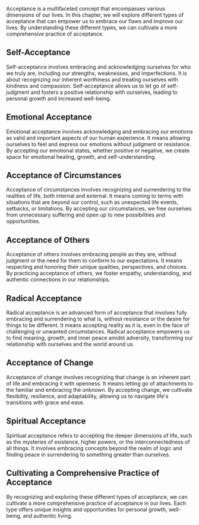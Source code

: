 
Acceptance is a multifaceted concept that encompasses various dimensions of our lives. In this chapter, we will explore different types of acceptance that can empower us to embrace our flaws and improve our lives. By understanding these different types, we can cultivate a more comprehensive practice of acceptance.

Self-Acceptance
---------------

Self-acceptance involves embracing and acknowledging ourselves for who we truly are, including our strengths, weaknesses, and imperfections. It is about recognizing our inherent worthiness and treating ourselves with kindness and compassion. Self-acceptance allows us to let go of self-judgment and fosters a positive relationship with ourselves, leading to personal growth and increased well-being.

Emotional Acceptance
--------------------

Emotional acceptance involves acknowledging and embracing our emotions as valid and important aspects of our human experience. It means allowing ourselves to feel and express our emotions without judgment or resistance. By accepting our emotional states, whether positive or negative, we create space for emotional healing, growth, and self-understanding.

Acceptance of Circumstances
---------------------------

Acceptance of circumstances involves recognizing and surrendering to the realities of life, both internal and external. It means coming to terms with situations that are beyond our control, such as unexpected life events, setbacks, or limitations. By accepting our circumstances, we free ourselves from unnecessary suffering and open up to new possibilities and opportunities.

Acceptance of Others
--------------------

Acceptance of others involves embracing people as they are, without judgment or the need for them to conform to our expectations. It means respecting and honoring their unique qualities, perspectives, and choices. By practicing acceptance of others, we foster empathy, understanding, and authentic connections in our relationships.

Radical Acceptance
------------------

Radical acceptance is an advanced form of acceptance that involves fully embracing and surrendering to what is, without resistance or the desire for things to be different. It means accepting reality as it is, even in the face of challenging or unwanted circumstances. Radical acceptance empowers us to find meaning, growth, and inner peace amidst adversity, transforming our relationship with ourselves and the world around us.

Acceptance of Change
--------------------

Acceptance of change involves recognizing that change is an inherent part of life and embracing it with openness. It means letting go of attachments to the familiar and embracing the unknown. By accepting change, we cultivate flexibility, resilience, and adaptability, allowing us to navigate life's transitions with grace and ease.

Spiritual Acceptance
--------------------

Spiritual acceptance refers to accepting the deeper dimensions of life, such as the mysteries of existence, higher powers, or the interconnectedness of all things. It involves embracing concepts beyond the realm of logic and finding peace in surrendering to something greater than ourselves.

Cultivating a Comprehensive Practice of Acceptance
--------------------------------------------------

By recognizing and exploring these different types of acceptance, we can cultivate a more comprehensive practice of acceptance in our lives. Each type offers unique insights and opportunities for personal growth, well-being, and authentic living.
